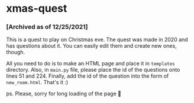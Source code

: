# xmas-quest

### [Archived as of 12/25/2021]

This is a quest to play on Christmas eve.
The quest was made in 2020 and has questions about it. You can easily edit them and create new ones, though.

All you need to do is to make an HTML page and place it in `templates` directory. Also, in `main.py` file, please place the id of the questions onto lines 51 and 224. Finally, add the id of the question into the form of `new_room.html`. That's it :)

ps. Please, sorry for long loading of the page 🙏

